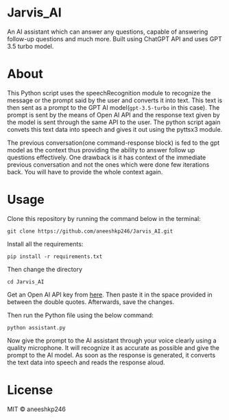 # Jarvis_AI
An AI assistant which can answer any questions, capable of answering follow-up questions and much more. Built using ChatGPT API and uses GPT 3.5 turbo model.

# About

This Python script uses the speechRecognition module to recognize the message or the prompt said by the user and converts it into text. This text is then sent as a prompt to
the GPT AI model(```gpt-3.5-turbo``` in this case). The prompt is sent by the means of Open AI API and the response text given by the model is sent through the same API to the user. The python script again convets this text data into speech and gives it out using the pyttsx3 module.

The previous conversation(one command-response block) is fed to the gpt model as the context thus providing the ability to answer follow up questions effectively. One drawback is it has context of the immediate previous conversation and not the ones which were done few iterations back. You will have to provide the whole context again. 

# Usage

Clone this repository by running the command below in the terminal:
```
git clone https://github.com/aneeshkp246/Jarvis_AI.git
```
Install all the requirements:
```
pip install -r requirements.txt
```
Then change the directory

```
cd Jarvis_AI
```
Get an Open AI API key from [here](https://platform.openai.com/account/api-keys). Then paste it in the space provided in between the double quotes. Afterwards, save the changes. 

Then run the Python file using the below command:

```
python assistant.py

```

Now give the prompt to the AI assistant through your voice clearly using a quality microphone. It will recognize it as accurate as possible and give the prompt to the AI model. As soon as the response is generated, it converts the text data into speech and reads the response aloud.

# License

MIT ©️ aneeshkp246
